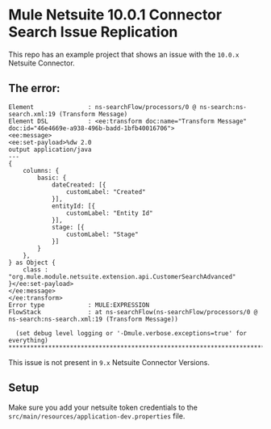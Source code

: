 # Mule Netsuite 10.0.1 Connector Search Issue Replication

This repo has an example project that shows an issue with the `10.0.x` Netsuite Connector.

## The error:

```text
Element               : ns-searchFlow/processors/0 @ ns-search:ns-search.xml:19 (Transform Message)
Element DSL           : <ee:transform doc:name="Transform Message" doc:id="46e4669e-a938-496b-badd-1bfb40016706">
<ee:message>
<ee:set-payload>%dw 2.0
output application/java
---
{
	columns: {
		basic: {
			dateCreated: [{
				customLabel: "Created"
			}],
			entityId: [{
				customLabel: "Entity Id"
			}],
			stage: [{
				customLabel: "Stage"
			}]
		}
	},
} as Object {
	class : "org.mule.module.netsuite.extension.api.CustomerSearchAdvanced"
}</ee:set-payload>
</ee:message>
</ee:transform>
Error type            : MULE:EXPRESSION
FlowStack             : at ns-searchFlow(ns-searchFlow/processors/0 @ ns-search:ns-search.xml:19 (Transform Message))

  (set debug level logging or '-Dmule.verbose.exceptions=true' for everything)
********************************************************************************
```

This issue is not present in `9.x` Netsuite Connector Versions.

## Setup

Make sure you add your netsuite token credentials to the `src/main/resources/application-dev.properties` file.

